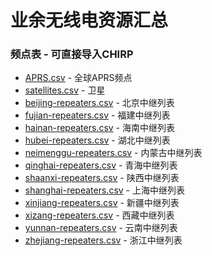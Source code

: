 # 业余无线电资源汇总

### 频点表 - 可直接导入CHIRP

* [APRS.csv](APRS.csv) - 全球APRS频点
* [satellites.csv](satellites.csv) - 卫星
* [beijing-repeaters.csv](beijing-repeaters.csv) - 北京中继列表
* [fujian-repeaters.csv](fujian-repeaters.csv) - 福建中继列表
* [hainan-repeaters.csv](hainan-repeaters.csv) - 海南中继列表
* [hubei-repeaters.csv](hubei-repeaters.csv) - 湖北中继列表
* [neimenggu-repeaters.csv](hubei-repeaters.csv) - 内蒙古中继列表
* [qinghai-repeaters.csv](qinghai-repeaters.csv) - 青海中继列表
* [shaanxi-repeaters.csv](shaanxi-repeaters.csv) - 陕西中继列表
* [shanghai-repeaters.csv](shanghai-repeaters.csv) - 上海中继列表
* [xinjiang-repeaters.csv](xinjiang-repeaters.csv) - 新疆中继列表
* [xizang-repeaters.csv](xizang-repeaters.csv) - 西藏中继列表
* [yunnan-repeaters.csv](yunnan-repeaters.csv) - 云南中继列表
* [zhejiang-repeaters.csv](zhejiang-repeaters.csv) - 浙江中继列表
